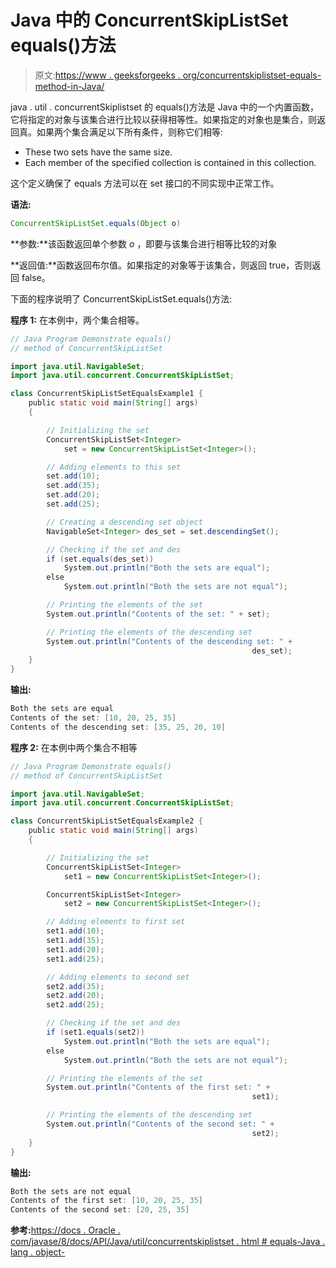 # Java 中的 ConcurrentSkipListSet equals()方法

> 原文:[https://www . geeksforgeeks . org/concurrentskiplistset-equals-method-in-Java/](https://www.geeksforgeeks.org/concurrentskiplistset-equals-method-in-java/)

java . util . concurrentSkiplistset 的 equals()方法是 Java 中的一个内置函数，它将指定的对象与该集合进行比较以获得相等性。如果指定的对象也是集合，则返回真。如果两个集合满足以下所有条件，则称它们相等:

*   These two sets have the same size.
*   Each member of the specified collection is contained in this collection.

这个定义确保了 equals 方法可以在 set 接口的不同实现中正常工作。

**语法:**

```java
ConcurrentSkipListSet.equals(Object o)
```

**参数:**该函数返回单个参数 *o* ，即要与该集合进行相等比较的对象

**返回值:**函数返回布尔值。如果指定的对象等于该集合，则返回 true，否则返回 false。

下面的程序说明了 ConcurrentSkipListSet.equals()方法:

**程序 1:** 在本例中，两个集合相等。

```java
// Java Program Demonstrate equals()
// method of ConcurrentSkipListSet

import java.util.NavigableSet;
import java.util.concurrent.ConcurrentSkipListSet;

class ConcurrentSkipListSetEqualsExample1 {
    public static void main(String[] args)
    {

        // Initializing the set
        ConcurrentSkipListSet<Integer>
            set = new ConcurrentSkipListSet<Integer>();

        // Adding elements to this set
        set.add(10);
        set.add(35);
        set.add(20);
        set.add(25);

        // Creating a descending set object
        NavigableSet<Integer> des_set = set.descendingSet();

        // Checking if the set and des
        if (set.equals(des_set))
            System.out.println("Both the sets are equal");
        else
            System.out.println("Both the sets are not equal");

        // Printing the elements of the set
        System.out.println("Contents of the set: " + set);

        // Printing the elements of the descending set
        System.out.println("Contents of the descending set: " + 
                                                      des_set);
    }
}
```

**输出:**

```java
Both the sets are equal
Contents of the set: [10, 20, 25, 35]
Contents of the descending set: [35, 25, 20, 10]

```

**程序 2:** 在本例中两个集合不相等

```java
// Java Program Demonstrate equals()
// method of ConcurrentSkipListSet

import java.util.NavigableSet;
import java.util.concurrent.ConcurrentSkipListSet;

class ConcurrentSkipListSetEqualsExample2 {
    public static void main(String[] args)
    {

        // Initializing the set
        ConcurrentSkipListSet<Integer>
            set1 = new ConcurrentSkipListSet<Integer>();

        ConcurrentSkipListSet<Integer>
            set2 = new ConcurrentSkipListSet<Integer>();

        // Adding elements to first set
        set1.add(10);
        set1.add(35);
        set1.add(20);
        set1.add(25);

        // Adding elements to second set
        set2.add(35);
        set2.add(20);
        set2.add(25);

        // Checking if the set and des
        if (set1.equals(set2))
            System.out.println("Both the sets are equal");
        else
            System.out.println("Both the sets are not equal");

        // Printing the elements of the set
        System.out.println("Contents of the first set: " + 
                                                      set1);

        // Printing the elements of the descending set
        System.out.println("Contents of the second set: " + 
                                                      set2);
    }
}
```

**输出:**

```java
Both the sets are not equal
Contents of the first set: [10, 20, 25, 35]
Contents of the second set: [20, 25, 35]

```

**参考:**[https://docs . Oracle . com/javase/8/docs/API/Java/util/concurrentskiplistset . html # equals-Java . lang . object-](https://docs.oracle.com/javase/8/docs/api/java/util/concurrent/ConcurrentSkipListSet.html#equals-java.lang.Object-)